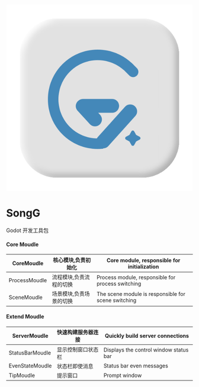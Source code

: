 <img src="./SongG/Others/Logo/logo.svg">

# SongG

Godot 开发工具包

#### Core Moudle

| CoreMoudle    | 核心模块,负责初始化     | Core module, responsible for initialization         |
| ------------- | ----------------------- | --------------------------------------------------- |
| ProcessMoudle | 流程模块,负责流程的切换 | Process module, responsible for process switching   |
| SceneMoudle   | 场景模块,负责场景的切换 | The scene module is responsible for scene switching |

#### Extend Moudle

| ServerMoudle    | 快速构建服务器连接 | Quickly build server connections       |
| --------------- | ------------------ | -------------------------------------- |
| StatusBarMoudle | 显示控制窗口状态栏 | Displays the control window status bar |
| EvenStateMoudle | 状态栏即使消息     | Status bar even messages               |
| TipMoudle       | 提示窗口           | Prompt window                          |

